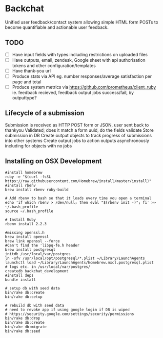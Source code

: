 # Backchat
Unified user feedback/contact system allowing simple HTML form POSTs to become quantifiable and actionable user feedback.

## TODO
- [ ]  Have input fields with types including restrictions on uploaded files
- [ ]  Have outputs, email, zendesk, Google sheet with api authorisation tokens and other configuration/templates
- [ ]  Have thank-you url
- [ ]  Produce stats via API eg. number responses/average satisfaction per page and total
- [ ]  Produce system metrics via https://github.com/prometheus/client_ruby ie. feedback recieved, feedback output jobs success/fail, by outputtype?

## Lifecycle of a submission
Submission is received as HTTP POST form or JSON, user sent back to thankyou
Validated; does it match a form uuid, do the fields validate
Store submission in DB
Create output objects to track progress of submissions into other systems
Create output jobs to action outputs asynchronously including for objects with no jobs


## Installing on OSX Development
```
#install homebrew 
ruby -e "$(curl -fsSL https://raw.githubusercontent.com/Homebrew/install/master/install)"
#install rbenv
brew install rbenv ruby-build

# Add rbenv to bash so that it loads every time you open a terminal
echo 'if which rbenv > /dev/null; then eval "$(rbenv init -)"; fi' >> ~/.bash_profile
source ~/.bash_profile

# Install Ruby
rbenv install 2.2.3

#missing openssl.h
brew install openssl
brew link openssl --force
#Can't find the 'libpq-fe.h header
brew install postgresql
initdb /usr/local/var/postgres
ln -sfv /usr/local/opt/postgresql/*.plist ~/Library/LaunchAgents
launchctl load ~/Library/LaunchAgents/homebrew.mxcl.postgresql.plist
# logs etc. in /usr/local/var/postgres/
createdb backchat_development
#install deps
bundle install

# setup db with seed data
bin/rake db:create
bin/rake db:setup

# rebuild db with seed data
# need to revoke app if using google login if DB is wiped
# https://security.google.com/settings/security/permissions
bin/rake db:drop
bin/rake db:create
bin/rake db:migrate
bin/rake db:seed
```